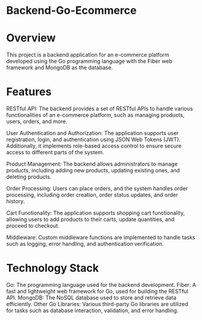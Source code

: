 # Backend-Go-Ecommerce

# Overview
This project is a backend application for an e-commerce platform developed using the Go programming language with the Fiber web framework and MongoDB as the database.

# Features
RESTful API: The backend provides a set of RESTful APIs to handle various functionalities of an e-commerce platform, such as managing products, users, orders, and more.

User Authentication and Authorization: The application supports user registration, login, and authentication using JSON Web Tokens (JWT). Additionally, it implements role-based access control to ensure secure access to different parts of the system.

Product Management: The backend allows administrators to manage products, including adding new products, updating existing ones, and deleting products.

Order Processing: Users can place orders, and the system handles order processing, including order creation, order status updates, and order history.

Cart Functionality: The application supports shopping cart functionality, allowing users to add products to their carts, update quantities, and proceed to checkout.

Middleware: Custom middleware functions are implemented to handle tasks such as logging, error handling, and authentication verification.

# Technology Stack
Go: The programming language used for the backend development.
Fiber: A fast and lightweight web framework for Go, used for building the RESTful API.
MongoDB: The NoSQL database used to store and retrieve data efficiently.
Other Go Libraries: Various third-party Go libraries are utilized for tasks such as database interaction, validation, and error handling.
